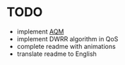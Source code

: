 # TODO

* implement [AQM](https://en.wikipedia.org/wiki/Active_queue_management)
* implement DWRR algorithm in QoS
* complete readme with animations
* translate readme to English
